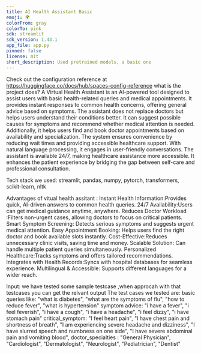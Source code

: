```yaml
---
title: AI Health Assistant Basic
emoji: 🌍
colorFrom: gray
colorTo: pink
sdk: streamlit
sdk_version: 1.43.1
app_file: app.py
pinned: false
license: mit
short_description: Used pretrained models, a basic one
---
```


Check out the configuration reference at https://huggingface.co/docs/hub/spaces-config-reference
what is the project does?
A Virtual Health Assistant is an AI-powered tool designed to assist users with basic health-related queries and medical appointments. It provides instant responses to common health concerns, offering general advice based on symptoms. The assistant does not replace doctors but helps users understand their conditions better. It can suggest possible causes for symptoms and recommend whether medical attention is needed. Additionally, it helps users find and book doctor appointments based on availability and specialization. The system ensures convenience by reducing wait times and providing accessible healthcare support. With natural language processing, it engages in user-friendly conversations. The assistant is available 24/7, making healthcare assistance more accessible. It enhances the patient experience by bridging the gap between self-care and professional consultation.

Tech stack we used:
streamlit,
pandas,
numpy,
pytorch,
transformers,
scikit-learn,
nltk

Advantages of vitual health assitant :
Instant Health Information:Provides quick, AI-driven answers to common health queries.
24/7 Availability:Users can get medical guidance anytime, anywhere.
Reduces Doctor Workload :Filters non-urgent cases, allowing doctors to focus on critical patients.
Smart Symptom Screening: Detects serious symptoms and suggests urgent medical attention.
Easy Appointment Booking: Helps users find the right doctor and book available slots instantly.
Cost-Effective:Reduces unnecessary clinic visits, saving time and money.
Scalable Solution: Can handle multiple patient queries simultaneously.
Personalized Healthcare:Tracks symptoms and offers tailored recommendations.
Integrates with Health Records:Syncs with hospital databases for seamless experience.
Multilingual & Accessible: Supports different languages for a wider reach.
 
 Input:
 we have tested some sample testcase ,when approcah with that testcases you can get the relvant output
 The test cases we tested are:
 basic queries like:
    "what is diabetes",
    "what are the symptoms of flu",
    "how to reduce fever",
    "what is hypertension"
symptom advice:
    "i have a fever",
    "i feel feverish",
    "i have a cough",
    "i have a headache",
    "i feel dizzy",
    "i have stomach pain"
critical_symptom:
    "I feel heart pain",
    "I have chest pain and shortness of breath",
    "I am experiencing severe headache and dizziness",
    "I have slurred speech and numbness on one side",
    "I have severe abdominal pain and vomiting blood",
doctor_specialties :
     "General Physician",
    "Cardiologist",
    "Dermatologist",
    "Neurologist",
    "Pediatrician",
    "Dentist"

